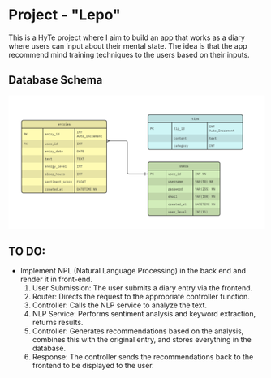 # Project - "Lepo"

This is a HyTe project where I aim to build an app that works as a diary where users can input about their mental state. The idea is that the app recommend mind training techniques to the users based on their inputs.

## Database Schema 
![Alt text](https://raw.githubusercontent.com/Javimetro/Lepo/new_database/documentation/database/Lepo-database-diagram.jpg)


## TO DO:
- Implement NPL (Natural Language Processing) in the back end and render it in front-end.
    1. User Submission: The user submits a diary entry via the frontend.
    2. Router: Directs the request to the appropriate controller function.
    3. Controller: Calls the NLP service to analyze the text.
    4. NLP Service: Performs sentiment analysis and keyword extraction, returns results.
    5. Controller: Generates recommendations based on the analysis, combines this with the original entry, and stores everything in the database.
    6. Response: The controller sends the recommendations back to the frontend to be displayed to the user.

